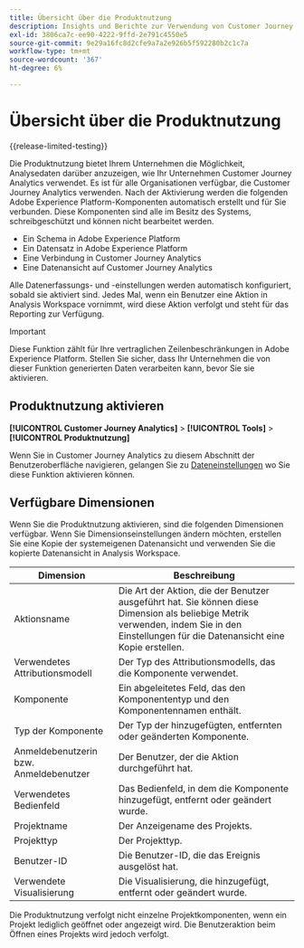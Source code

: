 ```yaml
---
title: Übersicht über die Produktnutzung
description: Insights und Berichte zur Verwendung von Customer Journey Analytics in Ihrem Unternehmen anzeigen.
exl-id: 3806ca7c-ee90-4222-9ffd-2e791c4550e5
source-git-commit: 9e29a16fc8d2cfe9a7a2e926b5f592280b2c1c7a
workflow-type: tm+mt
source-wordcount: '367'
ht-degree: 6%

---
```


# Übersicht über die Produktnutzung

{{release-limited-testing}}

Die Produktnutzung bietet Ihrem Unternehmen die Möglichkeit, Analysedaten darüber anzuzeigen, wie Ihr Unternehmen Customer Journey Analytics verwendet. Es ist für alle Organisationen verfügbar, die Customer Journey Analytics verwenden. Nach der Aktivierung werden die folgenden Adobe Experience Platform-Komponenten automatisch erstellt und für Sie verbunden. Diese Komponenten sind alle im Besitz des Systems, schreibgeschützt und können nicht bearbeitet werden.

* Ein Schema in Adobe Experience Platform
* Ein Datensatz in Adobe Experience Platform
* Eine Verbindung in Customer Journey Analytics
* Eine Datenansicht auf Customer Journey Analytics

Alle Datenerfassungs- und -einstellungen werden automatisch konfiguriert, sobald sie aktiviert sind. Jedes Mal, wenn ein Benutzer eine Aktion in Analysis Workspace vornimmt, wird diese Aktion verfolgt und steht für das Reporting zur Verfügung.

>[!IMPORTANT]
>
>Diese Funktion zählt für Ihre vertraglichen Zeilenbeschränkungen in Adobe Experience Platform. Stellen Sie sicher, dass Ihr Unternehmen die von dieser Funktion generierten Daten verarbeiten kann, bevor Sie sie aktivieren.

## Produktnutzung aktivieren

**[!UICONTROL Customer Journey Analytics]** > **[!UICONTROL Tools]** > **[!UICONTROL Produktnutzung]**

Wenn Sie in Customer Journey Analytics zu diesem Abschnitt der Benutzeroberfläche navigieren, gelangen Sie zu [Dateneinstellungen](data-settings.md) wo Sie diese Funktion aktivieren können.

## Verfügbare Dimensionen

Wenn Sie die Produktnutzung aktivieren, sind die folgenden Dimensionen verfügbar. Wenn Sie Dimensionseinstellungen ändern möchten, erstellen Sie eine Kopie der systemeigenen Datenansicht und verwenden Sie die kopierte Datenansicht in Analysis Workspace.

| Dimension | Beschreibung |
| --- | --- |
| Aktionsname | Die Art der Aktion, die der Benutzer ausgeführt hat. Sie können diese Dimension als beliebige Metrik verwenden, indem Sie in den Einstellungen für die Datenansicht eine Kopie erstellen. |
| Verwendetes Attributionsmodell | Der Typ des Attributionsmodells, das die Komponente verwendet. |
| Komponente | Ein abgeleitetes Feld, das den Komponententyp und den Komponentennamen enthält. |
| Typ der Komponente | Der Typ der hinzugefügten, entfernten oder geänderten Komponente. |
| Anmeldebenutzerin bzw. Anmeldebenutzer | Der Benutzer, der die Aktion durchgeführt hat. |
| Verwendetes Bedienfeld | Das Bedienfeld, in dem die Komponente hinzugefügt, entfernt oder geändert wurde. |
| Projektname | Der Anzeigename des Projekts. |
| Projekttyp | Der Projekttyp. |
| Benutzer-ID | Die Benutzer-ID, die das Ereignis ausgelöst hat. |
| Verwendete Visualisierung | Die Visualisierung, die hinzugefügt, entfernt oder geändert wurde. |

Die Produktnutzung verfolgt nicht einzelne Projektkomponenten, wenn ein Projekt lediglich geöffnet oder angezeigt wird. Die Benutzeraktion beim Öffnen eines Projekts wird jedoch verfolgt.
